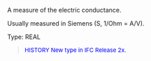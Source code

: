 ﻿A measure of the electric conductance.

Usually measured in Siemens (S, 1/Ohm = A/V).

Type: REAL

> <font size="-1" color="#0000FF">HISTORY New type in IFC Release 2x.
</font>
